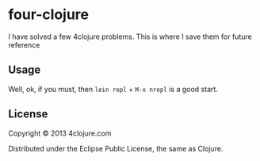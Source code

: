 # four-clojure

I have solved a few 4clojure problems. This is where I save them for future reference

## Usage


Well, ok, if you must, then `lein repl` + `M-x nrepl` is a good start. 


## License

Copyright © 2013 4clojure.com

Distributed under the Eclipse Public License, the same as Clojure.

